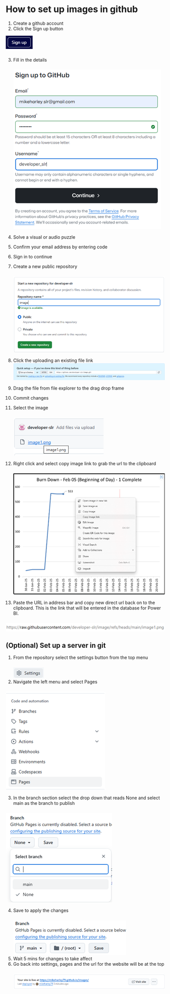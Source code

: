 # How to set up images in github

1. Create a github account
2. Click the Sign up button

  ![Sign Up Button](SignUp.png)
###
 
3. Fill in the details
   ###
   ![Sign In Details](SignIn.png)
   
4. Solve a visual or audio puzzle
5. Confirm your email address by entering code
6. Sign in to continue
7. Create a new public repository
   ###
    ![Create a public repository](CreatePublicRepos.png)
8. Click the uploading an existing file link
    ![Upload the files](UploadFiles.png)
9. Drag the file from file explorer to the drag drop frame
10. Commit changes
11. Select the image
    ###
    ![Click Image](ClickImage.png)
12. Right click and select copy image link to grab the url to the clipboard
    ###
    ![Copy Link](CopyLink.png)
13. Paste the URL in address bar and copy new direct url back on to the clipboard. This is the link that will be entered in the database for Power BI.
    ###
![URL](URL.png)

## (Optional) Set up a server in git

1. From the repository select the settings button from the top menu
   ###
   ![Settings Button](Settings.png)
2. Navigate the left menu and select Pages
 ###
   ![Select Pages](pages.png)
   
3. In the branch section select the drop down that reads None and select main as the branch to publish
###
   ![Select branch](branch.png)
   
4. Save to apply the changes
   ###
   ![Save changes](saveBranch.png)
5. Wait 5 mins for changes to take affect
6. Go back into settings, pages and the url for the website will be at the top
    ###
   ![view URL](siteLive.png)

